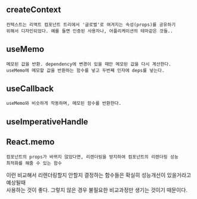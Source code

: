 ## createContext

    컨텍스트는 리액트 컴포넌트 트리에서 '글로벌'로 여겨지는 속성(props)를 공유하기
    위해서 디자인되었다. 예를 들면 인증된 사용자나, 어플리케이션의 테마같은 것들..

## useMemo

    메모된 값을 반환. dependency에 변경이 있을 때만 메모된 값을 다시 계산한다.
    useMemo에 메모할 값을 반환하는 함수를 넣고 두번째 인자에 deps를 넣는다.

## useCallback

    useMemo와 비슷하게 작동하며, 메모된 함수를 반환한다.

## useImperativeHandle

## React.memo

    컴포넌트의 props가 바뀌지 않았다면, 리렌더링을 방지하여 컴포넌트의 리렌더링 성능
    최적화를 해줄 수 있는 함수

이런 비교해서 리렌더링할지 안할지 결정하는 함수들은 확실히 성능개선이 있을거라고 예상될때  
사용하는 것이 좋다. 그렇지 않은 경우 불필요한 비교과정만 생기는 것이기 때문이다.
